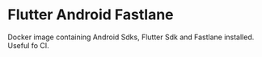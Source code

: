 # Flutter Android Fastlane
Docker image containing Android Sdks, Flutter Sdk and Fastlane installed. Useful fo CI.
